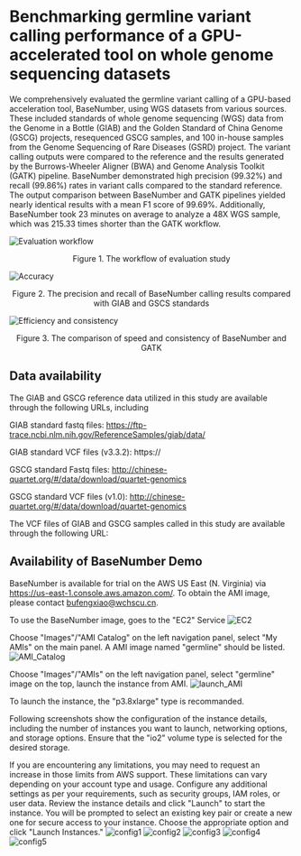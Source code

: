 # Benchmarking germline variant calling performance of a GPU-accelerated tool on whole genome sequencing datasets

We comprehensively evaluated the germline variant calling of a GPU-based acceleration tool, BaseNumber, using WGS datasets from various sources. These included standards of whole genome sequencing (WGS) data from the Genome in a Bottle (GIAB) and the Golden Standard of China Genome (GSCG) projects, resequenced GSCG samples, and 100 in-house samples from the Genome Sequencing of Rare Diseases (GSRD) project. The variant calling outputs were compared to the reference and the results generated by the Burrows-Wheeler Aligner (BWA) and Genome Analysis Toolkit (GATK) pipeline. BaseNumber demonstrated high precision (99.32%) and recall (99.86%) rates in variant calls compared to the standard reference. The output comparison between BaseNumber and GATK pipelines yielded nearly identical results with a mean F1 score of 99.69%. Additionally, BaseNumber took 23 minutes on average to analyze a 48X WGS sample, which was 215.33 times shorter than the GATK workflow.

![Evaluation workflow](https://github.com/WCH-IRD/BaseNumber/blob/main/image/fig1.jpg)
<p align="center"> Figure 1. The workflow of evaluation study </p>



![Accuracy](https://github.com/WCH-IRD/BaseNumber/blob/main/image/fig2-1.png)
<p align="center"> Figure 2. The precision and recall of BaseNumber calling results compared with GIAB and GSCS standards</p>


![Efficiency and consistency](https://github.com/WCH-IRD/BaseNumber/blob/main/image/fig2-1.png)
<p align="center"> Figure 3. The comparison of speed and consistency of BaseNumber and GATK</p>


## Data availability
The GIAB and GSCG reference data utilized in this study are available through the following URLs, including

GIAB standard fastq files: https://ftp-trace.ncbi.nlm.nih.gov/ReferenceSamples/giab/data/

GIAB standard VCF files (v3.3.2): https://

GSCG standard Fastq files: http://chinese-quartet.org/#/data/download/quartet-genomics

GSCG standard VCF files (v1.0): http://chinese-quartet.org/#/data/download/quartet-genomics

The VCF files of GIAB and GSCG samples called in this study are available through the following URL:

## Availability of BaseNumber Demo
BaseNumber is available for trial on the AWS US East (N. Virginia) via https://us-east-1.console.aws.amazon.com/. To obtain the AMI image, please contact bufengxiao@wchscu.cn.

To use the BaseNumber image, goes to the "EC2" Service
![EC2](https://github.com/WCH-IRD/BaseNumber/blob/main/image/EC2.png)

Choose "Images"/"AMI Catalog" on the left navigation panel, select "My AMIs" on the main panel. A AMI image named "germline" should be listed.
![AMI_Catalog](https://github.com/WCH-IRD/BaseNumber/blob/main/image/AMI_Catalog.png)

Choose "Images"/"AMIs" on the left navigation panel, select "germline" image on the top, launch the instance from AMI.
![launch_AMI](https://github.com/WCH-IRD/BaseNumber/blob/main/image/launch_AMI.png)

To launch the instance, the "p3.8xlarge" type is recommanded. 

Following screenshots show the configuration of the instance details, including the number of instances you want to launch, networking options, and storage options. Ensure that the "io2" volume type is selected for the desired storage. 

If you are encountering any limitations, you may need to request an increase in those limits from AWS support. These limitations can vary depending on your account type and usage. Configure any additional settings as per your requirements, such as security groups, IAM roles, or user data. Review the instance details and click "Launch" to start the instance. You will be prompted to select an existing key pair or create a new one for secure access to your instance. Choose the appropriate option and click "Launch Instances."
![config1](https://github.com/WCH-IRD/BaseNumber/blob/main/image/config1.png)
![config2](https://github.com/WCH-IRD/BaseNumber/blob/main/image/config2.png)
![config3](https://github.com/WCH-IRD/BaseNumber/blob/main/image/config3.png)
![config4](https://github.com/WCH-IRD/BaseNumber/blob/main/image/config4.png)
![config5](https://github.com/WCH-IRD/BaseNumber/blob/main/image/config5.png)